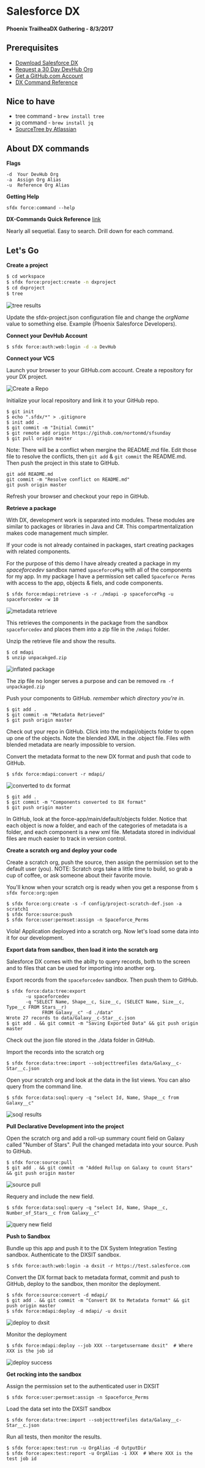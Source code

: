 # Salesforce DX

#### Phoenix TrailheaDX Gathering - 8/3/2017

## Prerequisites
* [Download Salesforce DX](https://developer.salesforce.com/docs/atlas.en-us.208.0.sfdx_setup.meta/sfdx_setup/sfdx_setup_install_cli.htm)
* [Request a 30 Day DevHub Org](https://developer.salesforce.com/promotions/orgs/dx-signup)
* [Get a GitHub.com Account](https://github.com/)
* [DX Command Reference](https://github.com/nortonmd/dx-commands)

## Nice to have
* tree command - ```brew install tree```
* jq command - ```brew install jq```
* [SourceTree by Atlassian](https://confluence.atlassian.com/get-started-with-sourcetree/install-sourcetree-847359094.html)

## About DX commands
**Flags**

```
-d  Your DevHub Org
-a  Assign Org Alias
-u  Reference Org Alias
```

**Getting Help**

```
sfdx force:command --help
```

**DX-Commands Quick Reference** [link](https://github.com/nortonmd/dx-commands)

Nearly all sequetial.  Easy to search.  Drill down for each command.


## Let's Go

**Create a project**

```bash
$ cd workspace
$ sfdx force:project:create -n dxproject
$ cd dxproject
$ tree
```
![tree results](images/empty-project-tree.png)

Update the sfdx-project.json configuration file and change the *orgName* value to something else.  Example (Phoenix Salesforce Developers).

**Connect your DevHub Account**

```bash
$ sfdx force:auth:web:login -d -a DevHub 
```

**Connect your VCS**

Launch your browser to your GitHub.com account.  Create a repository for your DX project.  

![Create a Repo](images/dx-demo-create-repo.png)

Initialize your local repository and link it to your GitHub repo.

```
$ git init
$ echo ".sfdx/*" > .gitignore
$ init add .
$ git commit -m "Initial Commit"
$ git remote add origin https://github.com/nortonmd/sfsunday
$ git pull origin master
```

Note: There will be a conflict when mergine the README.md file.  Edit those file to resolve the conflicts, then ```git add``` & ```git commit``` the README.md.  Then push the project in this state to GitHub.

```
git add README.md
git commit -m "Resolve conflict on README.md"
git push origin master
```

Refresh your browser and checkout your repo in GitHub.

**Retrieve a package**

With DX, development work is separated into modules.  These modules are similar to packages or libraries in Java and C#.  This compartmentalization makes code management much simpler.

If your code is not already contained in packages, start creating packages with related components.

For the purpose of this demo I have already created a package in my *spaceforcedev* sandbox named ```spaceforcePkg``` with all of the components for my app.  In my package I have a permission set called ```Spaceforce Perms``` with access to the app, objects & fiels, and code components.

```
$ sfdx force:mdapi:retrieve -s -r ./mdapi -p spaceforcePkg -u spaceforcedev -w 10
```

![metadata retrieve](images/sfdx-force-mdapi-retrieve.png)

This retrieves the components in the package from the sandbox ```spaceforcedev``` and places them into a zip file in the ```/mdapi``` folder.

Unzip the retrieve file and show the results.

```
$ cd mdapi
$ unzip unpacakged.zip
```

![inflated package](images/unzipped-package.png)

The zip file no longer serves a purpose and can be removed ```rm -f unpackaged.zip```

Push your components to GitHub.  *remember which directory you're in.*

```
$ git add .
$ git commit -m "Metadata Retrieved"
$ git push origin master
```

Check out your repo in GitHub.  Click into the mdapi/objects folder to open up one of the objects.  Note the blended XML in the .object file.  Files with blended metadata are nearly impossible to version.  

Convert the metadata format to the new DX format and push that code to GitHub.

```
$ sfdx force:mdapi:convert -r mdapi/
```

![converted to dx format](images/converted-to-dx.png)

```
$ git add .
$ git commit -m "Components converted to DX format"
$ git push origin master
```

In GitHub, look at the force-app/main/default/objects folder.  Notice that each object is now a folder, and each of the categories of metadata is a folder, and each component is a new xml file.  Metadata stored in individual files are much easier to track in version control.

**Create a scratch org and deploy your code**

Create a scratch org, push the source, then assign the permission set to the default user (you).  NOTE: Scratch orgs take a little time to build, so grab a cup of coffee, or ask someone about their favorite movie.  

You'll know when your scratch org is ready when you get a response from ```$ sfdx force:org:open```

```
$ sfdx force:org:create -s -f config/project-scratch-def.json -a scratch1
$ sfdx force:source:push
$ sfdx force:user:permset:assign -n Spaceforce_Perms
```

Viola!  Application deployed into a scratch org.  Now let's load some data into it for our development.

**Export data from sandbox, then load it into the scratch org**

Salesforce DX comes with the abilty to query records, both to the screen and to files that can be used for importing into another org.

Export records from the ```spaceforcedev``` sandbox.  Then push them to GitHub.

```
$ sfdx force:data:tree:export 
       -u spaceforcedev 
       -q "SELECT Name, Shape__c, Size__c, (SELECT Name, Size__c, Type__c FROM Stars__r) 
             FROM Galaxy__c" -d ./data"
Wrote 27 records to data/Galaxy__c-Star__c.json
$ git add . && git commit -m "Saving Exported Data" && git push origin master
```

Check out the json file stored in the ./data folder in GitHub.

Import the records into the scratch org

```
$ sfdx force:data:tree:import --sobjecttreefiles data/Galaxy__c-Star__c.json
```

Open your scratch org and look at the data in the list views.  You can also query from the command line.

```
$ sfdx force:data:soql:query -q "select Id, Name, Shape__c from Galaxy__c"
```

![soql results](images/soql-results.png)

**Pull Declarative Development into the project**

Open the scratch org and add a roll-up summary count field on Galaxy called "Number of Stars".  Pull the changed metadata into your source.  Push to GitHub.

```
$ sfdx force:source:pull
$ git add . && git commit -m "Added Rollup on Galaxy to count Stars" && git push origin master
```

![source pull](images/force-source-pull.png)

Requery and include the new field.

```
$ sfdx force:data:soql:query -q "select Id, Name, Shape__c, Number_of_Stars__c from Galaxy__c"
```

![query new field](images/query-new-field.png)

**Push to Sandbox**

Bundle up this app and push it to the DX System Integration Testing sandbox.  Authenticate to the DXSIT sandbox.

```
$ sfdx force:auth:web:login -a dxsit -r https://test.salesforce.com
```

Convert the DX format back to metadata format, commit and push to GitHub, deploy to the sandbox, then monitor the deployment.

```
$ sfdx force:source:convert -d mdapi/
$ git add . && git commit -m "Convert DX to Metadata format" && git push origin master
$ sfdx force:mdapi:deploy -d mdapi/ -u dxsit
```

![deploy to dxsit](images/deploy-to-dxsit.png)

Monitor the deployment

```
$ sfdx force:mdapi:deploy --job XXX --targetusername dxsit"  # Where XXX is the job id
```

![deploy success](images/deploy-success.png)

**Get rocking into the sandbox**

Assign the permission set to the authenticated user in DXSIT

```
$ sfdx force:user:permset:assign -n Spaceforce_Perms
```

Load the data set into the DXSIT sandbox

```
$ sfdx force:data:tree:import --sobjecttreefiles data/Galaxy__c-Star__c.json
```

Run all tests, then monitor the results.

```
$ sfdx force:apex:test:run -u OrgAlias -d OutputDir
$ sfdx force:apex:test:report -u OrgAlias -i XXX  # Where XXX is the test job id
```






